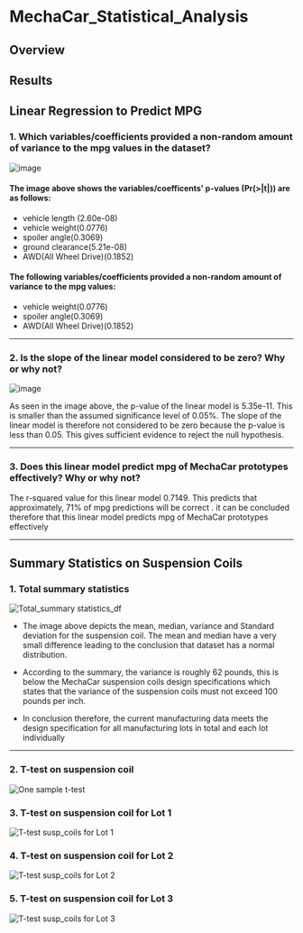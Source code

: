# MechaCar_Statistical_Analysis

## Overview



## Results
## Linear Regression to Predict MPG
### 1. Which variables/coefficients provided a non-random amount of variance to the mpg values in the dataset?

![image](https://user-images.githubusercontent.com/90416094/150705141-291d7bbc-8bce-48dd-a828-fae5ea71a6c0.png)

#### The image above shows the variables/coefficents' p-values (Pr(>|t|)) are as follows:

- vehicle length (2.60e-08)
- vehicle weight(0.0776)
- spoiler angle(0.3069)
- ground clearance(5.21e-08)
- AWD(All Wheel Drive)(0.1852)

#### The following variables/coefficients provided a non-random amount of variance to the mpg values:
- vehicle weight(0.0776)
- spoiler angle(0.3069)
- AWD(All Wheel Drive)(0.1852)
- --
### 2. Is the slope of the linear model considered to be zero? Why or why not?

![image](https://user-images.githubusercontent.com/90416094/150705261-6eb65016-6df1-411d-bb73-1878473fcccf.png)

As seen in the image above, the p-value of the linear model is 5.35e-11. This is smaller than the assumed significance level of 0.05%. The slope of the linear model is therefore not considered to be zero because the p-value is less than 0.05. This gives sufficient evidence to reject the null hypothesis.
- ---

### 3. Does this linear model predict mpg of MechaCar prototypes effectively? Why or why not?
The r-squared value for this linear model 0.7149. This predicts that approximately, 71% of  mpg predictions will be correct . it can be concluded therefore that this linear model predicts mpg of MechaCar prototypes effectively
- ---
## Summary Statistics on Suspension Coils
### 1. Total summary statistics
![Total_summary statistics_df](https://user-images.githubusercontent.com/90416094/150705357-2b9cef19-5ab1-4623-b9a0-29aeda4ce097.png)

- The image above depicts the mean, median, variance and Standard deviation for the suspension coil. The mean and median have a very small difference leading to the conclusion that dataset has a normal distribution. 

- According to the summary, the variance is roughly 62 pounds, this is below the MechaCar suspension coils design specifications which states that the variance of the suspension coils must not exceed 100 pounds per inch. 

- In conclusion therefore, the current manufacturing data meets the  design specification for all manufacturing lots in total and each lot individually 
- --

### 2.  T-test on suspension coil
![One sample t-test](https://user-images.githubusercontent.com/90416094/150705472-fc38d243-8c7b-44de-985c-835aa608b51f.png)



### 3. T-test on suspension coil for Lot 1
![T-test  susp_coils for Lot 1](https://user-images.githubusercontent.com/90416094/150705553-adfa1a28-b54e-4032-9d8a-f4a64f4a2e61.png)


### 4. T-test on suspension coil for Lot 2
![T-test  susp_coils for Lot 2](https://user-images.githubusercontent.com/90416094/150705581-fca51613-3461-424a-a587-6ae1040f3030.png)



### 5. T-test on suspension coil for Lot 3

![T-test  susp_coils for Lot 3](https://user-images.githubusercontent.com/90416094/150705674-e0018780-d909-49e9-89c1-25fe74562c79.png)








